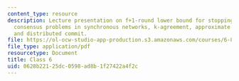```yaml
---
content_type: resource
description: Lecture presentation on f+1-round lower bound for stopping agreement,
  consensus problems in synchronous networks, k-agreement, approximate agreement,
  and distributed commit.
file: https://ol-ocw-studio-app-production.s3.amazonaws.com/courses/6-852j-distributed-algorithms-fall-2009/0628b22125dc0598ad8b1f27422a4f2c_MIT6_852JF09_lec06.pdf
file_type: application/pdf
resourcetype: Document
title: Class 6
uid: 0628b221-25dc-0598-ad8b-1f27422a4f2c
---
```

